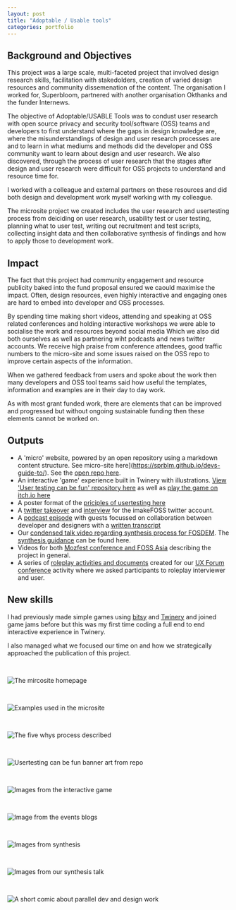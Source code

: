 ```yaml
---
layout: post
title: "Adoptable / Usable tools"
categories: portfolio
---
```


## Background and Objectives

This project was a large scale, multi-faceted project that involved design research skills, facilitation with stakedolders, creation of varied design resources and community dissemenation of the content. The organisation I worked for, Superbloom, partnered with another organisation Okthanks and the funder Internews. 

The objective of Adoptable/USABLE Tools was to condust user research with open source privacy and security tool/software (OSS) teams and developers to first understand where the gaps in design knowledge are, where the misunderstandings of design and user research processes are and to learn in what mediums and methods did the developer and OSS community want to learn about design and user research. We also discovered, through the process of user research that the stages after design and user research were difficult for OSS projects to understand and resource time for.

I worked with a colleague and external partners on these resources and did both design and development work myself working with my colleague.

The microsite project we created includes the user research and usertesting process from deiciding on user research, usability test or user testing, planning what to user test, writing out recruitment and test scripts, collecting insight data and then collaborative synthesis of findings and how to apply those to development work.


## Impact

The fact that this project had community engagement and resource publicity baked into the fund proposal ensured we caould maximise the impact. Often, design resources, even highly interactive and engaging ones are hard to embed into developer and OSS processes.

By spending time making short videos, attending and speaking at OSS related conferences and holding interactive workshops we were able to socialise the work and resources beyond social media Which we also did both ourselves as well as partnering wiht podcasts and news twitter accounts.
We receive high praise from conference attendees, good traffic numbers to the micro-site and some issues raised on the OSS repo to improve certain aspects of the information.

When we gathered feedback from users and spoke about the work then many developers and OSS tool teams said how useful the templates, information and examples are in their day to day work.

As with most grant funded work, there are elements that can be improved and progressed but without ongoing sustainable funding then these elements cannot be worked on.



## Outputs
- A 'micro' website, powered by an open repository using a markdown content structure. See micro-site here](https://sprblm.github.io/devs-guide-to/). See the [open repo here](https://github.com/sprblm/devs-guide-to).
- An interactive 'game' experience built in Twinery with illustrations. [View 'User testing can be fun' repository here](https://github.com/sprblm/usable-user-testing-can-be-fun) as well as [play the game on itch.io here](https://usable.itch.io/user-testing-can-be-fun-a-guide-for-oss-developers-and-tool-teams-on-how-to-user)
- A poster format of the [priciples of usertesting here](https://github.com/sprblm/usable-user-testing-can-be-fun-poster)
- A [twitter takeover](https://imakefoss.org/tweets/eriolandkelsey/) and [interview](https://imakefoss.org/curators/eriolfoxandkelseysmith/) for the imakeFOSS twitter account.
- A [podcast episode](https://sosdesign.sustainoss.org/18) with guests focussed on collaboration between developer and designers with a [written transcript](https://github.com/sprblm/designer-developer-collaboration-in-OSS/blob/main/In-conversation-with-designers-and-developers-in-OSS-for-SOS-podcast.md)
- Our [condensed talk video regarding synthesis process for FOSDEM](https://archive.fosdem.org/2022/schedule/event/osd_synthesising_user_testing_insights_with_oss_tool_teams/). The [synthesis guidance](https://sprblm.github.io/devs-guide-to/posts/synthesis-for-open-source-workshop/) can be found here.
- Videos for both [Mozfest conference and FOSS Asia](https://vimeo.com/679486422) describing the project in general.
- A series of [roleplay activities and documents](https://drive.google.com/drive/u/1/folders/1wbSHjEhZVqzWMVkxZT_qTSP3RSuJkgxD) created for our [UX Forum conference](https://sprblm.github.io/devs-guide-to/posts/updates/getting-used-to-user-testing-at-the-uxforum/) activity where we asked participants to roleplay interviewer and user.



## New skills

I had previously made simple games using [bitsy](https://ledoux.itch.io/bitsy) and [Twinery](https://twinery.org/) and joined game jams before but this was my first time coding a full end to end interactive experience in Twinery. 

I also managed what we focused our time on and how we strategically approached the publication of this project.


<br />

![The mircosite homepage](https://raw.githubusercontent.com/Erioldoesdesign/erioldoesdesign.github.io/master/images/adoptable-1-950x400.jpg "The mircosite homepage")

<br />

![Examples used in the microsite](https://raw.githubusercontent.com/Erioldoesdesign/erioldoesdesign.github.io/master/images/adoptable-2-950x400.jpg "Examples used in the microsite")

<br />

![The five whys process described](https://raw.githubusercontent.com/Erioldoesdesign/erioldoesdesign.github.io/master/images/adoptable-3-950x400.jpg "The five whys process described")

<br />

![Usertesting can be fun banner art from repo](https://raw.githubusercontent.com/Erioldoesdesign/erioldoesdesign.github.io/master/images/adoptable-4-950x400.jpg "Usertesting can be fun banner art from repo")

<br />

![Images from the interactive game](https://raw.githubusercontent.com/Erioldoesdesign/erioldoesdesign.github.io/master/images/adoptable-5-950x400.jpg "Images from the interactive game")

<br />

![Image from the events blogs](https://raw.githubusercontent.com/Erioldoesdesign/erioldoesdesign.github.io/master/images/adoptable-6-950x400.jpg "Image from the events blogs")

<br />

![Images from synthesis](https://raw.githubusercontent.com/Erioldoesdesign/erioldoesdesign.github.io/master/images/adoptable-7-950x400.jpg "Images from synthesis")

<br />

![Images from our synthesis talk](https://raw.githubusercontent.com/Erioldoesdesign/erioldoesdesign.github.io/master/images/adoptable-8-950x400.jpg "Images from our synthesis talk")

<br />

![A short comic about parallel dev and design work](https://raw.githubusercontent.com/Erioldoesdesign/erioldoesdesign.github.io/master/images/adoptable-9-950x400.jpg "A short comic about parallel dev and design work")